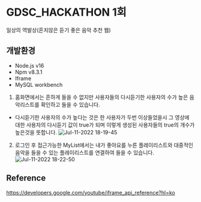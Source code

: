 # GDSC_HACKATHON 1회

일상의 역발상(흔치않은 듣기 좋은 음악 추천 웹)

## 개발환경
* Node.js v16
* Npm v8.3.1
* Iframe
* MySQL workbench

1. 홈화면에서는 흔하게 들을 수 없지만 사용자들의 다시듣기한 사용자의 수가 높은 음악리스트를 확인하고 들을 수 있습니다.
  - 다시듣기한 사용자의 수가 높다는 것은 한 사용자가 두번 이상들었을시 그 영상에 대한 사용자의 다시듣기 값이 true가 되며 이렇게 생성된 사용자들의 true의 개수가 높은것을 뜻합니다.
![Jul-11-2022 18-19-45](https://user-images.githubusercontent.com/64346003/178231865-02e6fce0-1651-43ce-ae9b-75b97746f8d8.gif)

2. 로그인 후 접근가능한 MyList에서는 내가 좋아요를 누른 플레이리스트와 대중적인 음악을 들을 수 있는 플레이리스트를 연결하여 들을 수 있습니다.
![Jul-11-2022 18-22-50](https://user-images.githubusercontent.com/64346003/178232584-7c0b9a71-539a-4618-8b80-71b0cafdc06c.gif)

## Reference
https://developers.google.com/youtube/iframe_api_reference?hl=ko
